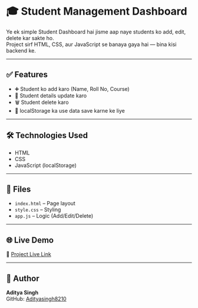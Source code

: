 # 🎓 Student Management Dashboard

Ye ek simple Student Dashboard hai jisme aap naye students ko add, edit, delete kar sakte ho.  
Project sirf HTML, CSS, aur JavaScript se banaya gaya hai — bina kisi backend ke.

---

## ✅ Features

- ➕ Student ko add karo (Name, Roll No, Course)
- 📝 Student details update karo
- 🗑️ Student delete karo
- 💾 localStorage ka use data save karne ke liye

---

## 🛠 Technologies Used

- HTML
- CSS
- JavaScript (localStorage)

---

## 📁 Files

- `index.html` – Page layout
- `style.css` – Styling
- `app.js` – Logic (Add/Edit/Delete)

---

## 🌐 Live Demo

🔗 [Project Live Link](https://Adityasingh8210.github.io/StudentManagementDashboard)

---

## 👤 Author

**Aditya Singh**  
GitHub: [Adityasingh8210](https://github.com/Adityasingh8210)
